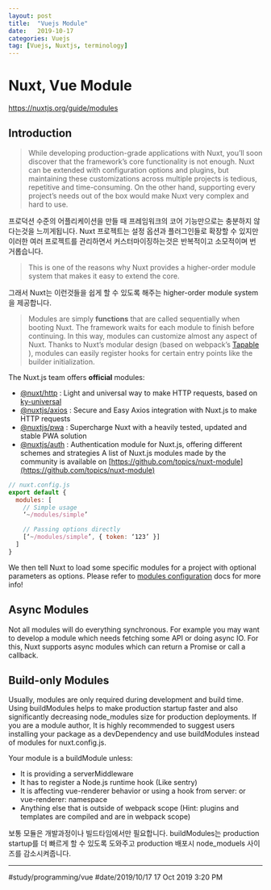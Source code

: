```yaml
---
layout: post
title:  "Vuejs Module"
date:   2019-10-17
categories: Vuejs
tag: [Vuejs, Nuxtjs, terminology]
---
```


# Nuxt, Vue Module
https://nuxtjs.org/guide/modules
## Introduction
> While developing production-grade applications with Nuxt, you’ll soon discover that the framework’s core functionality is not enough. Nuxt can be extended with configuration options and plugins, but maintaining these customizations across multiple projects is tedious, repetitive and time-consuming. On the other hand, supporting every project’s needs out of the box would make Nuxt very complex and hard to use.

프로덕션 수준의 어플리케이션을 만들 때 프레임워크의 코어 기능만으로는 충분하지 않다는것을 느끼게됩니다.  Nuxt 프로젝트는 설정 옵션과 플러그인들로 확장할 수 있지만 이러한 여러 프로젝트를 관리하면서 커스터마이징하는것은 반복적이고 소모적이며 번거롭습니다. 

> This is one of the reasons why Nuxt provides a higher-order module system that makes it easy to extend the core. 

그래서 Nuxt는 이런것들을 쉽게 할 수 있도록 해주는 higher-order module system을 제공합니다. 

> Modules are simply **functions** that are called sequentially when booting Nuxt. The framework waits for each module to finish before continuing. In this way, modules can customize almost any aspect of Nuxt. Thanks to Nuxt’s modular design (based on webpack’s  [Tapable](https://github.com/webpack/tapable) ), modules can easily register hooks for certain entry points like the builder initialization.

The Nuxt.js team offers **official** modules:

*  [@nuxt/http](https://http.nuxtjs.org/) : Light and universal way to make HTTP requests, based on  [ky-universal](https://github.com/sindresorhus/ky-universal) 
*  [@nuxtjs/axios](https://axios.nuxtjs.org/) : Secure and Easy Axios integration with Nuxt.js to make HTTP requests
*  [@nuxtjs/pwa](https://pwa.nuxtjs.org/) : Supercharge Nuxt with a heavily tested, updated and stable PWA solution
*  [@nuxtjs/auth](https://auth.nuxtjs.org/) : Authentication module for Nuxt.js, offering different schemes and strategies
A list of Nuxt.js modules made by the community is available on  [https://github.com/topics/nuxt-module](https://github.com/topics/nuxt-module) 


```javascript
// nuxt.config.js 
export default {
  modules: [
    // Simple usage
    ‘~/modules/simple’

    // Passing options directly
    [‘~/modules/simple’, { token: ‘123’ }]
  ]
}
```
We then tell Nuxt to load some specific modules for a project with optional parameters as options. Please refer to  [modules configuration](https://nuxtjs.org/api/configuration-modules)  docs for more info!

## Async Modules
Not all modules will do everything synchronous. For example you may want to develop a module which needs fetching some API or doing async IO. For this, Nuxt supports async modules which can return a Promise or call a callback.

## Build-only Modules
Usually, modules are only required during development and build time. Using buildModules helps to make production startup faster and also significantly decreasing node_modules size for production deployments. If you are a module author, It is highly recommended to suggest users installing your package as a devDependency and use buildModules instead of modules for nuxt.config.js.

Your module is a buildModule unless:

* It is providing a serverMiddleware
* It has to register a Node.js runtime hook (Like sentry)
* It is affecting vue-renderer behavior or using a hook from server: or vue-renderer: namespace
* Anything else that is outside of webpack scope (Hint: plugins and templates are compiled and are in webpack scope)

보통 모듈은 개발과정이나 빌드타임에서만 필요합니다. buildModules는 production startup를 더 빠르게 할 수 있도록 도와주고 production 배포시 node_moduels 사이즈를 감소시켜줍니다. 

---
#study/programming/vue
#date/2019/10/17
17 Oct 2019 3:20 PM